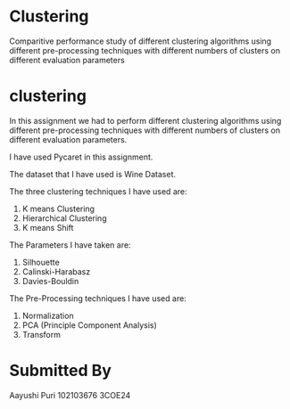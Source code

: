 # Clustering
Comparitive performance study of different clustering algorithms using different pre-processing techniques with different numbers of clusters on different evaluation parameters
# clustering 
In this assignment we had to perform different clustering algorithms using different pre-processing techniques with different numbers of clusters on different evaluation parameters.

I have used Pycaret in this assignment.

The dataset that I have used is Wine  Dataset.

The three clustering techniques I have used are:
1. K means Clustering
2. Hierarchical Clustering
3. K means Shift 

The Parameters I have taken are:
1. Silhouette
2. Calinski-Harabasz
3. Davies-Bouldin

The Pre-Processing techniques I have used are:
1. Normalization
2. PCA (Principle Component Analysis)
3. Transform
# Submitted By
Aayushi Puri
102103676
3COE24
